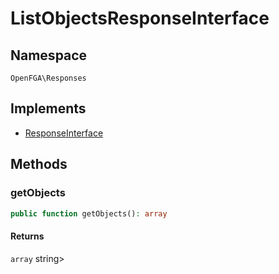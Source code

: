 # ListObjectsResponseInterface


## Namespace
`OpenFGA\Responses`

## Implements
* [ResponseInterface](Responses/ResponseInterface.md)



## Methods
### getObjects


```php
public function getObjects(): array
```



#### Returns
`array`
 string&gt;

